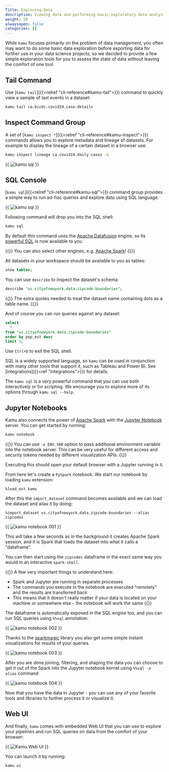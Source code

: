```yaml
---
Title: Exploring Data
description: Viewing data and performing basic exploratory data analysis.
weight: 50
alwaysopen: false
categories: []
---
```


While `kamu` focuses primarily on the problem of data management, you often may want to do some basic data exploration before exporting data for further use in your data science projects, so we decided to provide a few simple exploration tools for you to assess the state of data without leaving the comfort of one tool.

## Tail Command
Use [`kamu tail`]({{<relref "cli-reference#kamu-tail">}}) command to quickly view a sample of last events in a dataset:

```bash
kamu tail ca.bccdc.covid19.case-details
```

## Inspect Command Group
A set of [`kamu inspect *`]({{<relref "cli-reference#kamu-inspect">}}) commands allows you to explore metadata and lineage of datasets. For example to display the lineage of a certain dataset in a browser use:

```bash
kamu inspect lineage ca.covid19.daily-cases -b
```

{{ <image filename="/images/cli/first-steps/lineage.png" alt="kamu sql"> }}

## SQL Console
[`kamu sql`]({{<relref "cli-reference#kamu-sql">}}) command group provides a simple way to run ad-hoc queries and explore data using SQL language.

{{ <image filename="/images/cli/first-steps/sql.gif" alt="kamu sql"> }}

Following command will drop you into the SQL shell:
```bash
kamu sql
```

By default this command uses the [Apache Datafusion](https://arrow.apache.org/datafusion/) engine, so its [powerful SQL](https://arrow.apache.org/datafusion/user-guide/sql/index.html) is now available to you.

{{<tip>}}
You can also select other engines, e.g. [Apache Spark](https://spark.apache.org/)!
{{</tip>}}

All datasets in your workspace should be available to you as tables:

```sql
show tables;
```

You can use `describe` to inspect the dataset's schema:

```sql
describe "us.cityofnewyork.data.zipcode-boundaries";
```

{{<note>}}
The extra quotes needed to treat the dataset name containing dots as a table name.
{{</note>}}

And of course you can run queries against any dataset:

```sql
select
  *
from "us.cityofnewyork.data.zipcode-boundaries"
order by pop_est desc
limit 5;
```

Use `Ctrl+D` to exit the SQL shell.

SQL is a widely supported language, so `kamu` can be used in conjunction with many other tools that support it, such as Tableau and Power BI. See [integrations]({{<ref "integrations">}}) for details.

The `kamu sql` is a very powerful command that you can use both interactively or for scripting. We encourage you to explore more of its options through `kamu sql --help`.


## Jupyter Notebooks
Kamu also connects the power of [Apache Spark](https://spark.apache.org/) with the [Jupyter Notebook](https://jupyter.org/) server. You can get started by running:

```bash
kamu notebook
```

{{<tip>}}
You can use `-e ENV_VAR` option to pass additional environment variable into the notebook server. This can be very useful for different access and security tokens needed by different visualization APIs.
{{</tip>}}

Executing this should open your default browser with a Jupyter running in it.

From here let's create a `PySpark` notebook. We start our notebook by loading `kamu` extension:

```
%load_ext kamu
```

After this the `import_dataset` command becomes available and we can load the dataset and alias it by doing:

```
%import_dataset us.cityofnewyork.data.zipcode-boundaries --alias zipcodes
```

{{ <image filename="/images/cli/first-steps/notebook-001.png" alt="kamu notebook 001"> }}

This will take a few seconds as in the background it creates Apache Spark session, and it is Spark that loads the dataset into what it calls a "dataframe".

You can then start using the `zipcodes` dataframe in the exact same way you would in an interactive `spark-shell`.

{{<note>}}
A few very important things to understand here:
- Spark and Jupyter are running in separate processes
- The commands you execute in the notebook are executed "remotely" and the results are transferred back
- This means that it doesn't really matter if your data is located on your machine or somewhere else - the notebook will work the same
{{</note>}}

The dataframe is automatically exposed in the SQL engine too, and you can run SQL queries using `%%sql` annotation:

{{ <image filename="/images/cli/first-steps/notebook-002.png" alt="kamu notebook 002"> }}

Thanks to the [sparkmagic](https://github.com/jupyter-incubator/sparkmagic) library you also get some simple instant visualizations for results of your queries.

{{ <image filename="/images/cli/first-steps/notebook-003.png" alt="kamu notebook 003"> }}

After you are done joining, filtering, and shaping the data you can choose to get it out of the Spark into the Jupyter notebook kernel using `%%sql -o alias` command

{{ <image filename="/images/cli/first-steps/notebook-004.png" alt="kamu notebook 004"> }}

Now that you have the data in Jupyter - you can use any of your favorite tools and libraries to further process it or visualize it.

## Web UI
And finally, `kamu` comes with embedded Web UI that you can use to explore your pipelines and run SQL queries on data from the comfort of your browser:

{{ <image filename="/images/cli/first-steps/kamu-ui.png" alt="Kamu Web UI"> }}

You can launch it by running:

```bash
kamu ui
```
